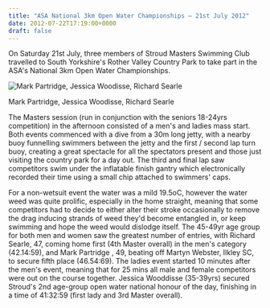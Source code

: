 ```yaml
---
title: "ASA National 3km Open Water Championships – 21st July 2012"
date: 2012-07-22T17:19:00+0000
draft: false
---
```

On Saturday 21st July, three members of Stroud Masters Swimming Club travelled to South Yorkshire's Rother Valley Country Park to take part in the ASA's National 3km Open Water Championships.

![Mark Partridge, Jessica Woodisse, Richard Searle](/images/2015/01/3k-210812.jpg)

 Mark Partridge, Jessica Woodisse, Richard Searle

The Masters session (run in conjunction with the seniors 18-24yrs competition) in the afternoon consisted of a men's and ladies mass start. Both events commenced with a dive from a 30m long jetty, with a nearby buoy funnelling swimmers between the jetty and the first / second lap turn buoy, creating a great spectacle for all the spectators present and those just visiting the country park for a day out. The third and final lap saw competitors swim under the inflatable finish gantry which electronically recorded their time using a small chip attached to swimmers' caps.

For a non-wetsuit event the water was a mild 19.5oC, however the water weed was quite prolific, especially in the home straight, meaning that some competitors had to decide to either alter their stroke occasionally to remove the drag inducing strands of weed they'd become entangled in, or keep swimming and hope the weed would dislodge itself. The 45-49yr age group for both men and women saw the greatest number of entries, with Richard Searle, 47, coming home first (4th Master overall) in the men's category (42.14:59), and Mark Partridge , 49, beating off Martyn Webster, Ilkley SC, to secure fifth place (46.54:69). The ladies event started 10 minutes after the men's event, meaning that for 25 mins all male and female competitors were out on the course together. Jessica Wooddisse (35-39yrs) secured Stroud's 2nd age-group open water national honour of the day, finishing in a time of 41:32:59 (first lady and 3rd Master overall).

